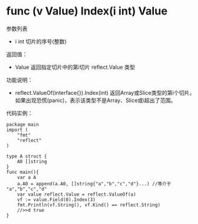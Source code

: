 # func (v Value) Index(i int) Value

参数列表

- i int 切片的序号(整数)

返回值：

- Value 返回指定切片中的第i切片 reflect.Value 类型

功能说明：

- reflect.ValueOf(interface{}).Index(int)  返回Array或Slice类型的第i个切片。如果出现恐慌(panic)，表示该类型不是Array、Slice或i超出了范围。

代码实例：
	
	package main
	import (
	    "fmt"
	    "reflect"
	)
	
	type A struct {
		A0 []string
	}
	func main(){
		var a A
		a.A0 = append(a.A0, []string{"a","b","c","d"}...) //等介于 "a","b","c","d"
		var value reflect.Value = reflect.ValueOf(a)
		vf := value.Field(0).Index(3)
		fmt.Println(vf.String(), vf.Kind() == reflect.String)
		//>>d true
	}
